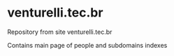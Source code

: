 # venturelli.tec.br

Repository from site venturelli.tec.br

Contains main page of people and subdomains indexes
